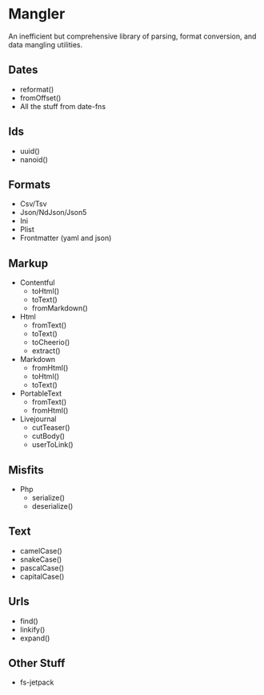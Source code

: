 # Mangler

An inefficient but comprehensive library of parsing, format conversion, and data
mangling utilities.

## Dates

- reformat()
- fromOffset()
- All the stuff from date-fns

## Ids

- uuid()
- nanoid()

## Formats

- Csv/Tsv
- Json/NdJson/Json5
- Ini
- Plist
- Frontmatter (yaml and json)

## Markup

- Contentful
  - toHtml()
  - toText()
  - fromMarkdown()
- Html
  - fromText()
  - toText()
  - toCheerio()
  - extract()
- Markdown
  - fromHtml()
  - toHtml()
  - toText()
- PortableText
  - fromText()
  - fromHtml()
- Livejournal
  - cutTeaser()
  - cutBody()
  - userToLink()
  
## Misfits

- Php
  - serialize()
  - deserialize()

## Text

- camelCase()
- snakeCase()
- pascalCase()
- capitalCase()

## Urls

- find()
- linkify()
- expand()

## Other Stuff

- fs-jetpack
